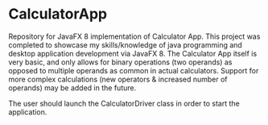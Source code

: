 # CalculatorApp
Repository for JavaFX 8 implementation of Calculator App.
This project was completed to showcase my skills/knowledge of
java programming and desktop application development via JavaFX 8.
The Calculator App itself is very basic, and only allows for binary
operations (two operands) as opposed to multiple operands as common in
actual calculators. Support for more complex calculations (new operators &
increased number of operands) may be added in the future.

The user should launch the CalculatorDriver class in order
to start the application.
